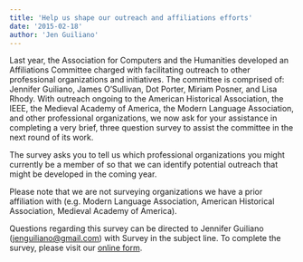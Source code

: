 ```yaml
---
title: 'Help us shape our outreach and affiliations efforts'
date: '2015-02-18'
author: 'Jen Guiliano'
---
```

Last year, the Association for Computers and the Humanities developed an Affiliations Committee charged with facilitating outreach to other professional organizations and initiatives. The committee is comprised of: Jennifer Guiliano, James O’Sullivan, Dot Porter, Miriam Posner, and Lisa Rhody. With outreach ongoing to the American Historical Association, the IEEE, the Medieval Academy of America, the Modern Language Association, and other professional organizations, we now ask for your assistance in completing a very brief, three question survey to assist the committee in the next round of its work.

The survey asks you to tell us which professional organizations you might currently be a member of so that we can identify potential outreach that might be developed in the coming year.

Please note that we are not surveying organizations we have a prior affiliation with (e.g. Modern Language Association, American Historical Association, Medieval Academy of America).

Questions regarding this survey can be directed to Jennifer Guiliano ([jenguiliano@gmail.com](mailto:jenguiliano@gmail.com)) with Survey in the subject line. To complete the survey, please visit our [online form](https://docs.google.com/forms/d/1rmmCyzqsvcIM2nJdJ-FlLDANNQRhCm5IZWGmOPmXKV0/viewform).
